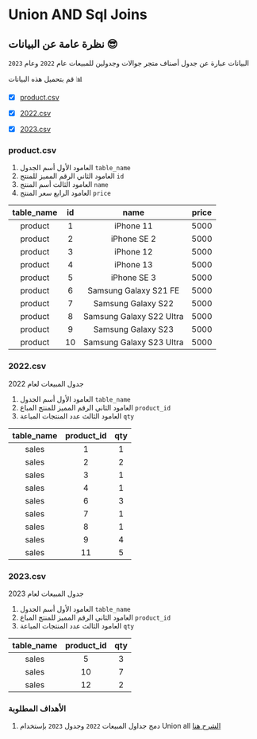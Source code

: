 # Union AND Sql Joins 



## نظرة عامة عن البيانات 😎

البيانات عبارة عن جدول أصناف متجر جوالات  وجدولين للمبيعات عام `2022` وعام `2023`

قم بتحميل هذه البيانات :bar_chart:

+ [x] [product.csv](product.csv)
+ [x] [2022.csv](2022.csv)
+ [x] [2023.csv](2023.csv)


### product.csv

1. العامود الأول أسم الجدول `table_name`
1. العامود الثاني الرقم المميز للمنتج `id`
1. العامود الثالث أسم المنتج `name`
1. العامود الرابع سعر المنتج `price`

| **table_name** | **id** | **name**                 | **price** |
|:--------------:|:------:|:------------------------:|:---------:|
| product        | 1      | iPhone 11                | 5000      |
| product        | 2      | iPhone SE 2              | 5000      |
| product        | 3      | iPhone 12                | 5000      |
| product        | 4      | iPhone 13                | 5000      |
| product        | 5      | iPhone SE 3              | 5000      |
| product        | 6      | Samsung Galaxy S21 FE    | 5000      |
| product        | 7      | Samsung Galaxy S22       | 5000      |
| product        | 8      | Samsung Galaxy S22 Ultra | 5000      |
| product        | 9      | Samsung Galaxy S23       | 5000      |
| product        | 10     | Samsung Galaxy S23 Ultra | 5000      |





### 2022.csv
جدول المبيعات لعام 2022

1. العامود الأول أسم الجدول `table_name`
1. العامود الثاني الرقم المميز للمنتج المباع `product_id`
1. العامود الثالث عدد المنتجات المباعة `qty`


| **table_name** | **product_id** | **qty** |
|:--------------:|:--------------:|:-------:|
| sales          | 1              | 1       |
| sales          | 2              | 2       |
| sales          | 3              | 1       |
| sales          | 4              | 1       |
| sales          | 6              | 3       |
| sales          | 7              | 1       |
| sales          | 8              | 1       |
| sales          | 9              | 4       |
| sales          | 11             | 5       |

### 2023.csv
جدول المبيعات لعام 2023

1. العامود الأول أسم الجدول `table_name`
1. العامود الثاني الرقم المميز للمنتج المباع `product_id`
1. العامود الثالث عدد المنتجات المباعة `qty`


| **table_name** | **product_id** | **qty** |
|:--------------:|:--------------:|:-------:|
| sales          | 5              | 3       |
| sales          | 10             | 7       |
| sales          | 12             | 2       |


### الأهداف المطلوبة

1. دمج جداول المبيعات `2022` وجدول `2023` بإستخدام Union all [الشرح هنا](sql/union_all.md)
